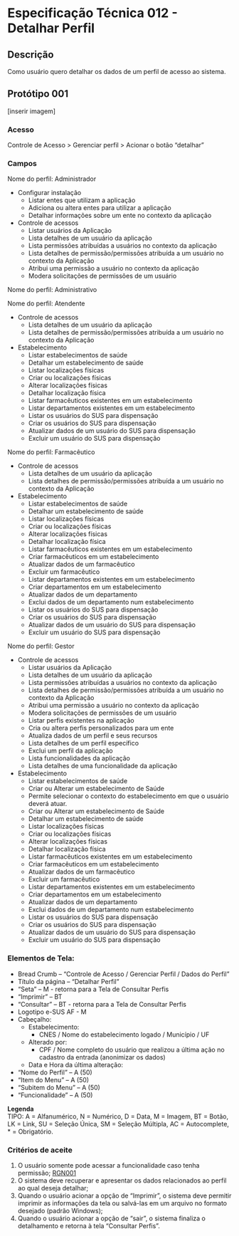 # Especificação Técnica 012 - Detalhar Perfil

## Descrição
Como usuário quero detalhar os dados de um perfil de acesso ao sistema. 

## Protótipo 001
[inserir imagem] <!-- ![alt text](../imagens/ete-012-prot-001.png) -->

### Acesso
Controle de Acesso > Gerenciar perfil > Acionar o botão “detalhar”

### Campos <!-- Tem duas categorias "Nome do perfil: Gestor" -->
Nome do perfil: Administrador 
* Configurar instalação 
    * Listar entes que utilizam a aplicação 
    * Adiciona ou altera entes para utilizar a aplicação 
    * Detalhar informações sobre um ente no contexto da aplicação 
* Controle de acessos 
    * Listar usuários da Aplicação 
    * Lista detalhes de um usuário da aplicação 
    * Lista permissões atribuídas a usuários no contexto da aplicação 
    * Lista detalhes de permissão/permissões atribuída a um usuário no contexto da Aplicação 
    * Atribui uma permissão a usuário no contexto da aplicação 
    * Modera solicitações de permissões de um usuário 

Nome do perfil: Administrativo 


Nome do perfil: Atendente 
* Controle de acessos 
    * Lista detalhes de um usuário da aplicação 
    * Lista detalhes de permissão/permissões atribuída a um usuário no contexto da Aplicação 
* Estabelecimento 
    * Listar estabelecimentos de saúde 
    * Detalhar um estabelecimento de saúde 
    * Listar localizações físicas 
    * Criar ou localizações físicas 
    * Alterar localizações físicas 
    * Detalhar localização física 
    * Listar farmacêuticos existentes em um estabelecimento 
    * Listar departamentos existentes em um estabelecimento 
    * Listar os usuários do SUS para dispensação 
    * Criar os usuários do SUS para dispensação 
    * Atualizar dados de um usuário do SUS para dispensação 
    * Excluir um usuário do SUS para dispensação 

Nome do perfil: Farmacêutico 
* Controle de acessos 
    * Lista detalhes de um usuário da aplicação 
    * Lista detalhes de permissão/permissões atribuída a um usuário no contexto da Aplicação 
* Estabelecimento 
    * Listar estabelecimentos de saúde 
    * Detalhar um estabelecimento de saúde 
    * Listar localizações físicas 
    * Criar ou localizações físicas 
    * Alterar localizações físicas 
    * Detalhar localização física 
    * Listar farmacêuticos existentes em um estabelecimento 
    * Criar farmacêuticos em um estabelecimento 
    * Atualizar dados de um farmacêutico 
    * Excluir um farmacêutico 
    * Listar departamentos existentes em um estabelecimento 
    * Criar departamentos em um estabelecimento 
    * Atualizar dados de um departamento 
    * Exclui dados de um departamento num estabelecimento 
    * Listar os usuários do SUS para dispensação 
    * Criar os usuários do SUS para dispensação 
    * Atualizar dados de um usuário do SUS para dispensação 
    * Excluir um usuário do SUS para dispensação 

Nome do perfil: Gestor 
* Controle de acessos 
    * Listar usuários da Aplicação 
    * Lista detalhes de um usuário da aplicação 
    * Lista permissões atribuídas a usuários no contexto da aplicação 
    * Lista detalhes de permissão/permissões atribuída a um usuário no contexto da Aplicação 
    * Atribui uma permissão a usuário no contexto da aplicação 
    * Modera solicitações de permissões de um usuário 
    * Listar perfis existentes na aplicação 
    * Cria ou altera perfis personalizados para um ente 
    * Atualiza dados de um perfil e seus recursos 
    * Lista detalhes de um perfil específico 
    * Exclui um perfil da aplicação 
    * Lista funcionalidades da aplicação 
    * Lista detalhes de uma funcionalidade da aplicação 
* Estabelecimento 
    * Listar estabelecimentos de saúde 
    * Criar ou Alterar um estabelecimento de Saúde 
    * Permite selecionar o contexto do estabelecimento em que o usuário deverá atuar. 
    * Criar ou Alterar um estabelecimento de Saúde 
    * Detalhar um estabelecimento de saúde 
    * Listar localizações físicas 
    * Criar ou localizações físicas 
    * Alterar localizações físicas 
    * Detalhar localização física 
    * Listar farmacêuticos existentes em um estabelecimento 
    * Criar farmacêuticos em um estabelecimento 
    * Atualizar dados de um farmacêutico 
    * Excluir um farmacêutico 
    * Listar departamentos existentes em um estabelecimento 
    * Criar departamentos em um estabelecimento 
    * Atualizar dados de um departamento 
    * Exclui dados de um departamento num estabelecimento 
    * Listar os usuários do SUS para dispensação 
    * Criar os usuários do SUS para dispensação 
    * Atualizar dados de um usuário do SUS para dispensação 
    * Excluir um usuário do SUS para dispensação 


### Elementos de Tela:
* Bread Crumb – “Controle de Acesso / Gerenciar Perfil / Dados do Perfil” 
* Título da página – “Detalhar Perfil” 
* “Seta” – M - retorna para a Tela de Consultar Perfis 
* “Imprimir” – BT 
* “Consultar” – BT - retorna para a Tela de Consultar Perfis 
* Logotipo e-SUS AF - M 
* Cabeçalho:  
    * Estabelecimento: 
        * CNES / Nome do estabelecimento logado / Município / UF  
    * Alterado por:  
        * CPF / Nome completo do usuário que realizou a última ação no cadastro da entrada (anonimizar os dados)  
    * Data e Hora da última alteração: 
* “Nome do Perfil” – A (50) 
* “Item do Menu” – A (50) 
* “Subitem do Menu” – A (50) 
* “Funcionalidade” – A (50) 

**Legenda**  
TIPO: A = Alfanumérico, N = Numérico, D = Data, M = Imagem, BT = Botão, LK = Link, SU = Seleção Única, SM = Seleção Múltipla, AC = Autocomplete, * = Obrigatório. 

### Critérios de aceite 
1. O usuário somente pode acessar a funcionalidade caso tenha permissão; [RGN001](DocumentoDeRegrasv2.md#rgn001)
2. O sistema deve recuperar e apresentar os dados relacionados ao perfil ao qual deseja detalhar; 
3. Quando o usuário acionar a opção de “Imprimir”, o sistema deve permitir imprimir as informações da tela ou salvá-las em um arquivo no formato desejado (padrão Windows); 
4. Quando o usuário acionar a opção de “sair”, o sistema finaliza o detalhamento e retorna à tela “Consultar Perfis”.
